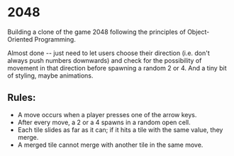 # 2048
Building a clone of the game 2048 following the principles of Object-Oriented Programming.

Almost done -- just need to let users choose their direction (i.e. don't always push numbers downwards) and check for the possibility of movement in that direction before spawning a random 2 or 4. And a tiny bit of styling, maybe animations.

## Rules:
- A move occurs when a player presses one of the arrow keys.
- After every move, a 2 or a 4 spawns in a random open cell.
- Each tile slides as far as it can; if it hits a tile with the same value, they merge.
- A merged tile cannot merge with another tile in the same move.
